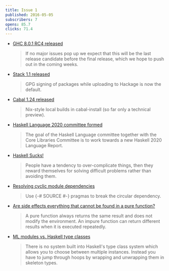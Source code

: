 ```yaml
---
title: Issue 1
published: 2016-05-05
subscribers: 7
opens: 85.7
clicks: 71.4
---
```


-   [GHC 8.0.1 RC4 released ](https://mail.haskell.org/pipermail/ghc-devs/2016-April/011955.html)

    > If no major issues pop up we expect that this will be the last release candidate before the final release, which we hope to push out in the coming weeks.

-   [Stack 1.1 released](https://github.com/commercialhaskell/stack/releases/tag/v1.1.0)

    > GPG signing of packages while uploading to Hackage is now the default.

-   [Cabal 1.24 released](http://coldwa.st/e/blog/2016-05-04-Cabal-1-24.html)

    > Nix-style local builds in cabal-install (so far only a technical preview).

-   [Haskell Language 2020 committee formed](https://mail.haskell.org/pipermail/haskell-prime/2016-April/004050.html)

    > The goal of the Haskell Language committee together with the Core Libraries Committee is to work towards a new Haskell 2020 Language Report.

-   [Haskell Sucks!](https://dl.dropboxusercontent.com/u/40457956/haskell_sucks.pdf)

    > People have a tendency to over-complicate things, then they reward themselves for solving difficult problems rather than avoiding them.

-   [Resolving cyclic module dependencies](http://stackoverflow.com/questions/36978780/haskell-resolving-cyclical-module-dependency)

    > Use {-# SOURCE #-} pragmas to break the circular dependency.

-   [Are side effects everything that cannot be found in a pure function?](http://stackoverflow.com/questions/36969344/are-side-effects-everything-that-cannot-be-found-in-a-pure-function)

    > A pure function always returns the same result and does not modify the environment. An impure function can return different results when it is executed repeatedly.

-   [ML modules vs. Haskell type classes](http://stackoverflow.com/questions/36927169/ml-modules-vs-haskell-type-classes)

    > There is no system built into Haskell's type class system which allows you to choose between multiple instances. Instead you have to jump through hoops by wrapping and unwrapping them in skeleton types.
